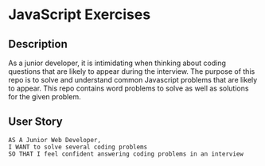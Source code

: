 # JavaScript Exercises

## Description 
As a junior developer, it is intimidating when thinking about coding questions that are likely to appear during the interview. The purpose of this repo is to solve and understand common Javascript problems that are likely to appear. This repo contains word problems to solve as well as solutions for the given problem. 

## User Story
```
AS A Junior Web Developer,
I WANT to solve several coding problems
SO THAT I feel confident answering coding problems in an interview
```


